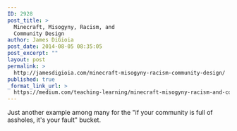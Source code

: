 ```yaml
---
ID: 2928
post_title: >
  Minecraft, Misogyny, Racism, and
  Community Design
author: James DiGioia
post_date: 2014-08-05 08:35:05
post_excerpt: ""
layout: post
permalink: >
  http://jamesdigioia.com/minecraft-misogyny-racism-community-design/
published: true
_format_link_url: >
  https://medium.com/teaching-learning/minecraft-misogyny-racism-and-community-design-9729179f4847
---
```

Just another example among many for the "if your community is full of assholes, it's your fault" bucket.
